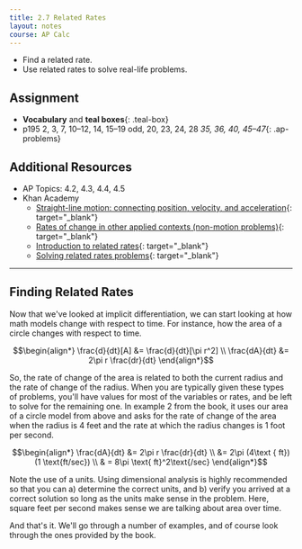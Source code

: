 ```yaml
---
title: 2.7 Related Rates
layout: notes
course: AP Calc
---
```


- Find a related rate.
- Use related rates to solve real-life problems.

## Assignment

- **Vocabulary** and **teal boxes**{: .teal-box}
- p195 2, 3, 7, 10–12, 14, 15–19 odd, 20, 23, 24, 28 *35, 36, 40, 45–47*{: .ap-problems}

## Additional Resources

- AP Topics: 4.2, 4.3, 4.4, 4.5
- Khan Academy
  - [Straight-line motion: connecting position, velocity, and acceleration](https://www.khanacademy.org/math/ap-calculus-ab/ab-diff-contextual-applications-new/ab-4-2/v/one-dimensional-motion-with-calculus){: target="_blank"}
  - [Rates of change in other applied contexts (non-motion problems)](https://www.khanacademy.org/math/ap-calculus-ab/ab-diff-contextual-applications-new/ab-4-3/v/modeling-a-forgetting-curve){: target="_blank"}
  - [Introduction to related rates](https://www.khanacademy.org/math/ap-calculus-ab/ab-diff-contextual-applications-new/ab-4-4/v/rates-of-change-between-radius-and-area-of-circle){: target="_blank"}
  - [Solving related rates problems](https://www.khanacademy.org/math/ap-calculus-ab/ab-diff-contextual-applications-new/ab-4-5/e/related-rates){: target="_blank"}

---

## Finding Related Rates

Now that we've looked at implicit differentiation, we can start looking at how math models change with respect to time. For instance, how the area of a circle changes with respect to time.

$$\begin{align*}
\frac{d}{dt}[A] &= \frac{d}{dt}[\pi r^2] \\
\frac{dA}{dt} &= 2\pi r \frac{dr}{dt}
\end{align*}$$

So, the rate of change of the area is related to both the current radius and the rate of change of the radius. When you are typically given these types of problems, you'll have values for most of the variables or rates, and be left to solve for the remaining one. In example 2 from the book, it uses our area of a circle model from above and asks for the rate of change of the area when the radius is 4 feet and the rate at which the radius changes is 1 foot per second.

$$\begin{align*}
\frac{dA}{dt} &= 2\pi r \frac{dr}{dt} \\
&= 2\pi (4\text { ft})(1 \text{ft/sec}) \\
& = 8\pi \text{ ft}^2\text{/sec}
\end{align*}$$

Note the use of a units. Using dimensional analysis is highly recommended so that you can a) determine the correct units, and b) verify you arrived at a correct solution so long as the units make sense in the problem. Here, square feet per second makes sense we are talking about area over time.

And that's it. We'll go through a number of examples, and of course look through the ones provided by the book.

